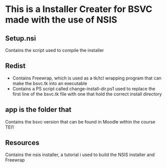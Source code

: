 # This is a Installer Creater for BSVC made with the use of NSIS

## Setup.nsi

Contains the script used to compile the installer

## Redist

- Contains Freewrap, which is used as a tk/tcl wrapping program that can make the bsvc.tk into an executable
- Contains a PS script called change-install-dir.ps1 used to replace the first line of the bsvc.tk file with one that hold the correct install directory

## app is the folder that

Contains the bsvc version that can be found in Moodle within the course TEI1

## Resources

Contains the nsis installer, a tutorial i used to build the NSIS installer and Freewrap
